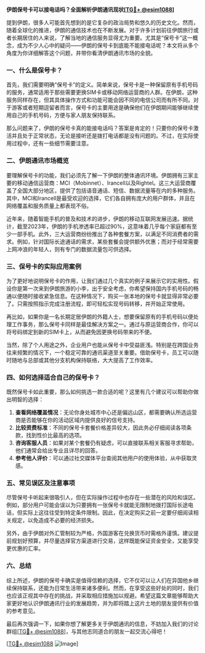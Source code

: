 **伊朗保号卡可以接电话吗？全面解析伊朗通讯现状[[TG💪+ @esim1088](https://t.me/s/esim1088)]**

提到伊朗，很多人可能首先想到的是它复杂的政治局势和悠久的历史文化。然而，随着全球化的推进，伊朗的通信技术也在不断发展。对于许多计划前往伊朗旅行或者长期居住的人来说，了解当地的通信服务显得尤为重要。尤其是“保号卡”这一概念，成为不少人心中的疑问——伊朗的保号卡到底能不能接电话呢？本文将从多个角度为你详细解答这个问题，并带你看清伊朗通讯市场的全貌。

### 一、什么是保号卡？

首先，我们需要明确“保号卡”的定义。简单来说，保号卡是一种保留原有手机号码的服务，通常适用于那些需要更换SIM卡或移动网络运营商的人群。在伊朗，这种服务同样存在，但其具体操作方式和功能可能会因不同的电信公司而有所不同。对于游客或者短期逗留者而言，保号卡的主要用途是确保他们在伊朗期间能够继续使用自己的手机号码，方便与家人朋友保持联系。

那么问题来了，伊朗的保号卡真的能接电话吗？答案是肯定的！只要你的保号卡激活并且处于正常状态，无论是接听还是拨打电话都是没有问题的。不过，在实际使用过程中，还有一些细节需要注意。

### 二、伊朗通讯市场概览

要理解保号卡的功能，我们必须先了解一下伊朗的整体通讯环境。伊朗拥有三家主要的移动通信运营商：MCI（Mobinnet）、Irancell以及Rightel。这三大运营商覆盖了全国大部分地区，提供了包括语音通话、短信、数据流量等在内的多种服务。其中，MCI和Irancell是最受欢迎的选择，它们各自拥有庞大的用户群体，并且在网络覆盖和服务质量上都表现不俗。

近年来，随着智能手机的普及和技术的进步，伊朗的移动互联网发展迅速。据统计，截至2023年，伊朗的手机渗透率已超过90%，这意味着几乎每个家庭都有至少一部手机。此外，三大运营商纷纷推出了各种套餐方案，以满足不同消费者的需求。例如，针对国际长途通话的需求，某些套餐会提供额外优惠；而对于经常需要上网冲浪的年轻人，则有专门的数据流量包可供选择。

### 三、保号卡的实际应用案例

为了更好地说明保号卡的作用，让我们通过几个真实的例子来展示它的实用性。假设你是第一次来到伊朗旅游的小李，出于安全考虑，你希望保持国内手机号码的畅通以便随时接收紧急信息。在这种情况下，购买一张本地的保号卡就显得非常必要了。只需按照指示完成注册流程，即可轻松实现号码转移，并开始正常使用。

再比如，如果你是一名长期定居伊朗的外籍人士，想要保留原有的手机号码以便处理工作事务，那么保号卡同样是最佳解决方案之一。通过与原运营商合作，你可以将号码绑定到新的SIM卡上，从而避免因更换号码带来的不便。

当然，除了个人用途之外，企业用户也能从保号卡中受益匪浅。特别是在跨国业务往来频繁的情况下，一个稳定可靠的通讯渠道至关重要。借助保号卡，员工可以随时随地与总部或其他分支机构保持联络，大大提高了工作效率。

### 四、如何选择适合自己的保号卡？

既然保号卡如此重要，那么如何挑选一款合适的呢？这里有几个建议可以帮助你做出明智的选择：

1. **查看网络覆盖情况**：无论你身处城市中心还是偏远山区，都需要确认所选运营商是否能够在你的活动区域内提供良好的信号支持。
2. **比较资费标准**：不同的保号卡套餐价格差异较大，因此务必仔细阅读各项条款，找到性价比最高的选项。
3. **咨询客服人员**：如果对某个套餐仍有疑虑，可以直接联系相关客服寻求帮助，他们通常会给出专业且详尽的回答。
4. **参考他人评价**：可以通过社交媒体平台查阅其他用户的使用体验，从中获取灵感。

### 五、常见误区及注意事项

尽管保号卡听起来很吸引人，但在实际操作过程中也存在一些潜在的风险和误区。例如，部分用户可能会误以为只要拥有一张保号卡就能无限制地拨打国际长途电话，但实际上这往往受到特定条件限制。因此，在决定购买之前一定要仔细阅读相关规定，以免造成不必要的经济损失。

另外，由于伊朗对外汇管制较为严格，外国游客在兑换货币时需格外谨慎。建议提前规划好预算，并尽量选择官方渠道进行交易，这样既能保证资金安全，又能享受更优惠的汇率。

### 六、总结

综上所述，伊朗的保号卡确实是值得信赖的选择，它不仅可以让人们在异国他乡继续保持联系，还能为日常生活带来诸多便利。然而，在享受这些好处的同时，我们也应该正视其中存在的挑战，并采取相应措施加以规避。希望这篇文章能够帮助大家更好地认识伊朗通讯行业的发展趋势，并为即将踏上这片土地的朋友提供有价值的参考意见。

最后再次强调一下，如果你想了解更多关于伊朗通讯的信息，不妨加入我们的讨论群组[[TG💪+ @esim1088](https://t.me/s/esim1088)]，与其他志同道合的朋友一起交流心得吧！

[[TG💪+ @esim1088](https://t.me/s/esim1088) ![Image](https://i.postimg.cc/4NQfJmqS/Snipaste-2025-05-13-00-14-12.png)]
